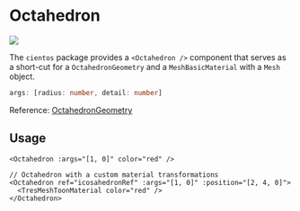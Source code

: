 # Octahedron <Badge type="warning" text="^1.6.0" />

![](/cientos/octahedron.png)

The `cientos` package provides a `<Octahedron />` component that serves as a short-cut for a `OctahedronGeometry` and a `MeshBasicMaterial` with a `Mesh` object.

```typescript
args: [radius: number, detail: number]
```

Reference: [OctahedronGeometry](https://threejs.org/docs/?q=octa#api/en/geometries/OctahedronGeometry)

## Usage

```vue
<Octahedron :args="[1, 0]" color="red" />

// Octahedron with a custom material transformations
<Octahedron ref="icosahedronRef" :args="[1, 0]" :position="[2, 4, 0]">
  <TresMeshToonMaterial color="red" />
</Octahedron>
```
